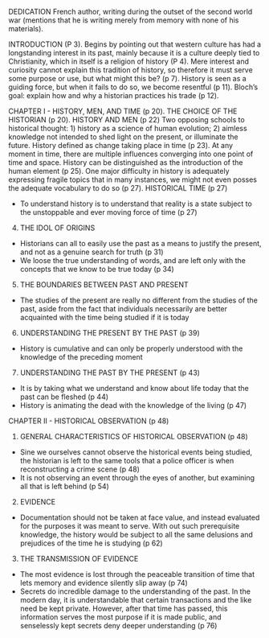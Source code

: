 DEDICATION 
French author, writing during the outset of the second world war (mentions that he is writing merely from memory with none of his materials).

INTRODUCTION (P 3).
Begins by pointing out that western culture has had a longstanding interest in its past, mainly because it is a culture deeply tied to Christianity, which in itself is a religion of history (P 4).
Mere interest and curiosity cannot explain this tradition of history, so therefore it must serve some purpose or use, but what might this be? (p 7).
History is seen as a guiding force, but when it fails to do so, we become resentful (p 11).
Bloch’s goal: explain how and why a historian practices his trade (p 12).

CHAPTER I -  HISTORY, MEN, AND TIME (p 20).
THE CHOICE OF THE HISTORIAN (p 20).
HISTORY AND MEN (p 22)
Two opposing schools to historical thought: 1) history as a science of human evolution; 2) aimless knowledge not intended to shed light on the present, or illuminate the future. 
History defined as change taking place in time (p 23).
At any moment in time, there are multiple influences converging into one point of time and space. History can be distinguished as the introduction of the human element (p 25).
One major difficulty in history is adequately expressing fragile topics that in many instances, we might not even posses the adequate vocabulary to do so (p 27).
HISTORICAL TIME (p 27)
- To understand history is to understand that reality is a state subject to the unstoppable and ever moving force of time (p 27)
4. THE IDOL OF ORIGINS 
- Historians can all to easily use the past as a means to justify the present, and not as a genuine search for truth (p 31)
- We loose the true understanding of words, and are left only with the concepts that we know to be true today (p 34) 
5. THE BOUNDARIES BETWEEN PAST AND PRESENT
- The studies of the present are really no different from the studies of the past, aside from the fact that individuals necessarily are better acquainted with the time being studied if it is today
6. UNDERSTANDING THE PRESENT BY THE PAST (p 39) 
- History is cumulative and can only be properly understood with the knowledge of the preceding moment
7. UNDERSTANDING THE PAST BY THE PRESENT (p 43)
- It is by taking what we understand and know about life today that the past can be fleshed (p 44)
- History is animating the dead with the knowledge of the living (p 47)

CHAPTER II -  HISTORICAL OBSERVATION (p 48)
1. GENERAL CHARACTERISTICS OF HISTORICAL OBSERVATION (p 48)
- Sine we ourselves cannot observe the historical events being studied, the historian is left to the same tools that a police officer is when reconstructing a crime scene (p 48)
- It is not observing an event through the eyes of another, but examining all that is left behind (p 54)
2. EVIDENCE
- Documentation should not be taken at face value, and instead evaluated for the purposes it was meant to serve. With out such prerequisite knowledge, the history would be subject to all the same delusions and prejudices of the time he is studying (p 62)
3. THE TRANSMISSION OF EVIDENCE 
- The most evidence is lost through the peaceable transition of time that lets memory and evidence silently slip away (p 74) 
- Secrets do incredible damage to the understanding of the past. In the modern day, it is understandable that certain transactions and the like need be kept private. However, after that time has passed, this information serves the most purpose if it is made public, and senselessly kept secrets deny deeper understanding (p 76)
